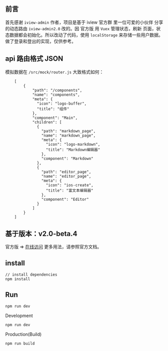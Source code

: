 ## 前言
首先感谢 ```iview-admin``` 作者，项目是基于 iview 官方群 里一位可爱的小伙伴 分享的动态路由 ```iview-admin2.0``` 改的。因 官方版 用 ```Vuex``` 管理状态，刷新 页面，状态数据都会初始化。所以改动了代码，使用 ```localStorage``` 来存储一些用户数据。 做了登录和登出的实现，仅供参考。

## api 路由格式 JSON
模拟数据在 ```/src/mock/router.js```
大致格式如何：
```
	[
		{
            "path": "/components",
            "name": "components",
            "meta": {
              "icon": "logo-buffer",
              "title": "组件"
            },
            "component": "Main",
            "children": [
              {
                "path": "markdown_page",
                "name": "markdown_page",
                "meta": {
                  "icon": "logo-markdown",
                  "title": "Markdown编辑器"
                },
                "component": "Markdown"
              },
              {
                "path": "editor_page",
                "name": "editor_page",
                "meta": {
                  "icon": "ios-create",
                  "title": "富文本编辑器"
                },
                "component": "Editor"
              }
            ]
        }
    ]
```

## 基于版本：v2.0-beta.4
官方版 => [在线访问](https://github.com/iview/iview-admin)
更多用法，请参照官方文档。

## install
```
// install dependencies
npm install
```

## Run
```
npm run dev
```

Development
```
npm run dev
```

Production(Build)
```
npm run build

```
